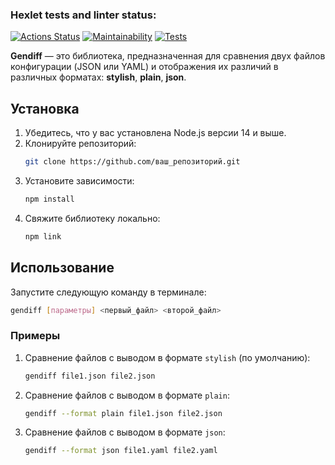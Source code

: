 ### Hexlet tests and linter status:
[![Actions Status](https://github.com/Maksonik/frontend-project-46/actions/workflows/hexlet-check.yml/badge.svg)](https://github.com/Maksonik/frontend-project-46/actions)
[![Maintainability](https://api.codeclimate.com/v1/badges/1363879eb9b29da10dd2/maintainability)](https://codeclimate.com/github/Maksonik/frontend-project-46/maintainability)
[![Tests](https://github.com/Maksonik/frontend-project-46/actions/workflows/test_lint.yml/badge.svg)](https://github.com/Maksonik/frontend-project-46/actions/workflows/test_lint.yml)



**Gendiff** — это библиотека, предназначенная для сравнения двух файлов конфигурации (JSON или YAML) и отображения их различий в различных форматах: **stylish**, **plain**, **json**.

## Установка

1. Убедитесь, что у вас установлена Node.js версии 14 и выше.
2. Клонируйте репозиторий:
   ```bash
   git clone https://github.com/ваш_репозиторий.git
   ```
3. Установите зависимости:
   ```bash
   npm install
   ```
4. Свяжите библиотеку локально:
   ```bash
   npm link
   ```

## Использование

Запустите следующую команду в терминале:

```bash
gendiff [параметры] <первый_файл> <второй_файл>
```

### Примеры

1. Сравнение файлов с выводом в формате `stylish` (по умолчанию):
   ```bash
   gendiff file1.json file2.json
   ```

2. Сравнение файлов с выводом в формате `plain`:
   ```bash
   gendiff --format plain file1.json file2.json
   ```

3. Сравнение файлов с выводом в формате `json`:
   ```bash
   gendiff --format json file1.yaml file2.yaml
   ```
